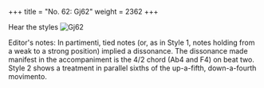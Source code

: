 +++
title = "No. 62: Gj62"
weight = 2362
+++

Hear the styles
![Gj62](/img/062DurDimM.jpg)

Editor's notes: In partimenti, tied notes (or, as in Style 1, notes holding from a weak to a strong position) implied a dissonance. The dissonance made manifest in the accompaniment is the 4/2 chord (Ab4 and F4) on beat two. Style 2 shows a treatment in parallel sixths of the up-a-fifth, down-a-fourth movimento.
